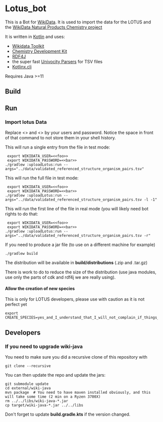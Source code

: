 # Lotus_bot

This is a Bot for [WikiData](https://www.wikidata.org). It is used to import the data for the LOTUS and
the [WikiData Natural Products Chemistry project](https://www.wikidata.org/wiki/Wikidata:WikiProject_Chemistry/Natural_products)

It is written in [Kotlin](https://www.kotlinlang.org) and uses:

- [Wikidata Toolkit](https://www.mediawiki.org/wiki/Wikidata_Toolkit)
- [Chemistry Development Kit](https://cdk.github.io/)
- [RDF4J](https://rdf4j.org/)
- the super fast [Univocity Parsers](https://github.com/uniVocity/univocity-parsers) for TSV files
- [Kotlinx.cli](https://github.com/Kotlin/kotlinx-cli)

Requires Java >=11

## Build

## Run

### Import lotus Data

Replace <<foo>> and <<bar>> by your users and password. Notice the space in front of that command
to not store them in your shell history.

This will run a single entry from the file in test mode:

```console
 export WIKIDATA_USER=<<foo>>
 export WIKIDATA_PASSWORD=<<bar>>
./gradlew :uploadLotus:run --args="../data/validated_referenced_structure_organism_pairs.tsv"
```

This will run the full file in test mode:

```console
 export WIKIDATA_USER=<<foo>>
 export WIKIDATA_PASSWORD=<<bar>>
./gradlew :uploadLotus:run --args="../data/validated_referenced_structure_organism_pairs.tsv -l -1"
```

This will run the first line of the file in real mode (you will likely need bot rights to do that:

```console
 export WIKIDATA_USER=<<foo>>
 export WIKIDATA_PASSWORD=<<bar>>
./gradlew :uploadLotus:run --args="../data/validated_referenced_structure_organism_pairs.tsv -r"
```

If you need to produce a jar file (to use on a different machine for example)

```console
./gradlew build
```

The distribution will be available in **build/distributions** (.zip and .tar.gz)

There is work to do to reduce the size of the distribution (use java modules, use only the parts of cdk and rdf4j
we are really using).

#### Allow the creation of new species

This is only for LOTUS developers, please use with caution as it is not perfect yet

```console
export CREATE_SPECIES=yes_and_I_understand_that_I_will_not_complain_if_things_are_wrong
```

## Developers

### If you need to upgrade wiki-java

You need to make sure you did a recursive clone of this repository with

```console
git clone --recursive
```

You can then update the repo and update the jars:

```console
git submodule update
cd external/wiki-java
mvn package  # You need to have maven installed obviously, and this will take some time (2 min on a Ryzen 3700X)
rm ../../libs/wiki-java-*.jar
cp target/wiki-java-*.jar ../../libs
```

Don't forget to update **build.gradle.kts** if the version changed.
